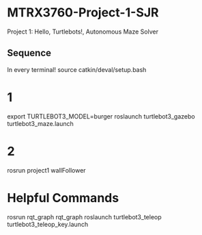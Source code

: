 # MTRX3760-Project-1-SJR
Project 1: Hello, Turtlebots!, Autonomous Maze Solver

## Sequence
In every terminal!
source catkin/deval/setup.bash

# 1
export TURTLEBOT3_MODEL=burger
roslaunch turtlebot3_gazebo turtlebot3_maze.launch

# 2 
rosrun project1 wallFollower

# Helpful Commands
rosrun rqt_graph rqt_graph
roslaunch turtlebot3_teleop turtlebot3_teleop_key.launch




